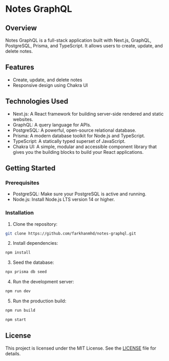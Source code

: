 # Notes GraphQL

## Overview

Notes GraphQL is a full-stack application built with Next.js, GraphQL, PostgreSQL, Prisma, and TypeScript. It allows users to create, update, and delete notes.

## Features

- Create, update, and delete notes
- Responsive design using Chakra UI

## Technologies Used

- Next.js: A React framework for building server-side rendered and static websites.
- GraphQL: A query language for APIs.
- PostgreSQL: A powerful, open-source relational database.
- Prisma: A modern database toolkit for Node.js and TypeScript.
- TypeScript: A statically typed superset of JavaScript.
- Chakra UI: A simple, modular and accessible component library that gives you the building blocks to build your React applications.

## Getting Started

### Prerequisites

- PostgreSQL: Make sure your PostgreSQL is active and running.
- Node.js: Install Node.js LTS version 14 or higher.

### Installation

1. Clone the repository:

```bash
git clone https://github.com/farkhanmhd/notes-graphql.git
```

2. Install dependencies:

```bash
npm install
```

3. Seed the database:

```bash
npx prisma db seed
```

4. Run the development server:

```bash
npm run dev
```

5. Run the production build:

```bash
npm run build
```

```bash
npm start
```

## License

This project is licensed under the MIT License. See the [LICENSE](LICENSE) file for details.
